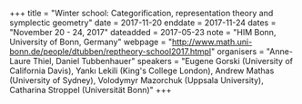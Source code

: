 +++
title = "Winter school: Categorification, representation theory and symplectic geometry"
date = 2017-11-20
enddate = 2017-11-24
dates = "November 20 - 24, 2017"
dateadded = 2017-05-23
note = "HIM Bonn, University of Bonn, Germany"
webpage = "http://www.math.uni-bonn.de/people/dtubben/reptheory-school2017.htmpl"
organisers = "Anne-Laure Thiel, Daniel Tubbenhauer"
speakers = "Eugene Gorski (University of California Davis), Yank&#305; Lekili (King's College London), Andrew Mathas (University of Sydney), Volodymyr Mazorchuk (Uppsala University), Catharina Stroppel (Universität Bonn)"
+++
